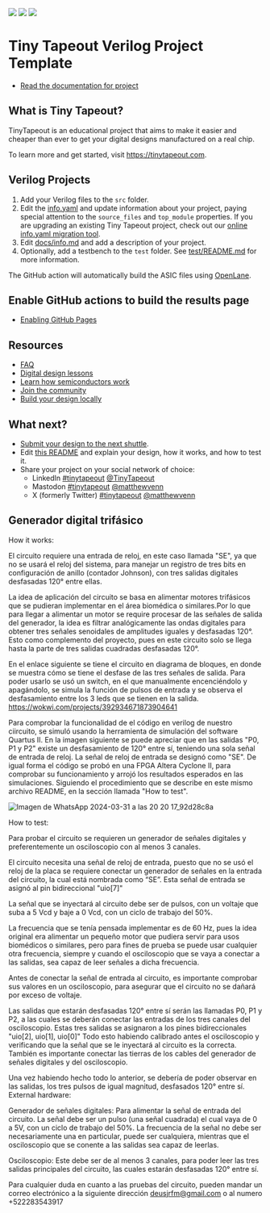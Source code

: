 ![](../../workflows/gds/badge.svg) ![](../../workflows/docs/badge.svg) ![](../../workflows/test/badge.svg)

# Tiny Tapeout Verilog Project Template

- [Read the documentation for project](docs/info.md)

## What is Tiny Tapeout?

TinyTapeout is an educational project that aims to make it easier and cheaper than ever to get your digital designs manufactured on a real chip.

To learn more and get started, visit https://tinytapeout.com.

## Verilog Projects

1. Add your Verilog files to the `src` folder.
2. Edit the [info.yaml](info.yaml) and update information about your project, paying special attention to the `source_files` and `top_module` properties. If you are upgrading an existing Tiny Tapeout project, check out our [online info.yaml migration tool](https://tinytapeout.github.io/tt-yaml-upgrade-tool/).
3. Edit [docs/info.md](docs/info.md) and add a description of your project.
4. Optionally, add a testbench to the `test` folder. See [test/README.md](test/README.md) for more information.

The GitHub action will automatically build the ASIC files using [OpenLane](https://www.zerotoasiccourse.com/terminology/openlane/).

## Enable GitHub actions to build the results page

- [Enabling GitHub Pages](https://tinytapeout.com/faq/#my-github-action-is-failing-on-the-pages-part)

## Resources

- [FAQ](https://tinytapeout.com/faq/)
- [Digital design lessons](https://tinytapeout.com/digital_design/)
- [Learn how semiconductors work](https://tinytapeout.com/siliwiz/)
- [Join the community](https://tinytapeout.com/discord)
- [Build your design locally](https://docs.google.com/document/d/1aUUZ1jthRpg4QURIIyzlOaPWlmQzr-jBn3wZipVUPt4)

## What next?

- [Submit your design to the next shuttle](https://app.tinytapeout.com/).
- Edit [this README](README.md) and explain your design, how it works, and how to test it.
- Share your project on your social network of choice:
  - LinkedIn [#tinytapeout](https://www.linkedin.com/search/results/content/?keywords=%23tinytapeout) [@TinyTapeout](https://www.linkedin.com/company/100708654/)
  - Mastodon [#tinytapeout](https://chaos.social/tags/tinytapeout) [@matthewvenn](https://chaos.social/@matthewvenn)
  - X (formerly Twitter) [#tinytapeout](https://twitter.com/hashtag/tinytapeout) [@matthewvenn](https://twitter.com/matthewvenn)


## Generador digital trifásico

How it works:

El circuito requiere una entrada de reloj, en este caso llamada "SE", ya que no se usará el reloj del sistema, para manejar un registro de tres bits en configuración de anillo (contador Johnson), con tres salidas digitales desfasadas 120° entre ellas.

La idea de aplicación del circuito se basa en alimentar motores trifásicos que se pudieran implementar en el área biomédica o similares.Por lo que para llegar a alimentar un motor se require procesar de las señales de salida del generador, la idea es filtrar analógicamente las ondas digitales para obtener tres señales senoidales de amplitudes iguales y desfasadas 120°. Esto como complemento del proyecto, pues en este circuito solo se llega hasta la parte de tres salidas cuadradas desfasadas 120°.

En el enlace siguiente se tiene el circuito en diagrama de bloques, en donde se muestra cómo se tiene el desfase de las tres señales de salida.
Para poder usarlo se usó un switch, en el que manualmente encenciéndolo y apagándolo, se simula la función de pulsos de entrada y se observa el desfasamiento entre los 3 leds que se tienen en la salida.
https://wokwi.com/projects/392934671873904641

Para comprobar la funcionalidad de el código en verilog de nuestro ciircuito, se simuló usando la herramienta de simulación del software Quartus II. En la imagen siguiente se puede apreciar que en las salidas "P0, P1 y P2" existe un desfasamiento de 120° entre sí, teniendo una sola señal de entrada de reloj. La señal de reloj de entrada se designó como "SE".
De igual forma el código se probó en una FPGA Altera Cyclone II, para comprobar su funcionamiento y arrojó los resultados esperados en las simulaciones. Siguiendo el procedimiento que se describe en este mismo archivo README, en la sección llamada "How to test".

![Imagen de WhatsApp 2024-03-31 a las 20 20 17_92d28c8a](https://github.com/DeusJR/generador3f/assets/163932147/93440c60-be47-4216-83eb-10290c88cc63)


How to test:

Para probar el circuito se requieren un generador de señales digitales y preferentemente un osciloscopio con al menos 3 canales.

El circuito necesita una señal de reloj de entrada, puesto que no se usó el reloj de la placa se requiere conectar un generador de señales en la entrada del circuito, la cual está nombrada como “SE”. Esta señal de entrada se asignó al pin bidireccional "uio[7]"

La señal que se inyectará al circuito debe ser de pulsos, con un voltaje que suba a 5 Vcd y baje a 0 Vcd, con un ciclo de trabajo del 50%. 

La frecuencia que se tenía pensada implementar es de 60 Hz, pues la idea original era alimentar un pequeño motor que pudiera servir para usos biomédicos o similares, pero para fines de prueba se puede usar cualquier otra frecuencia, siempre y cuando el osciloscopio que se vaya a conectar a las salidas, sea capaz de leer señales a dicha frecuencia. 

Antes de conectar la señal de entrada al circuito, es importante comprobar sus valores en un osciloscopio, para asegurar que el circuito no se dañará por exceso de voltaje.

Las salidas que estarán desfasadas 120° entre sí serán las llamadas P0, P1 y P2, a las cuales se deberán conectar las entradas de los tres canales del osciloscopio. Estas tres salidas se asignaron a los pines bidireccionales "uio[2], uio[1], uio[0]" Todo esto habiendo calibrado antes el osciloscopio y verificando que la señal que se le inyectará al circuito es la correcta. También es importante conectar las tierras de los cables del generador de señales digitales y del osciloscopio.

Una vez habiendo hecho todo lo anterior, se debería de poder observar en las salidas, los tres pulsos de igual magnitud, desfasados 120° entre sí.
External hardware:

Generador de señales digitales: Para alimentar la señal de entrada del circuito. La señal debe ser un pulso (una señal cuadrada) el cual vaya de 0 a 5V, con un ciclo de trabajo del 50%. La frecuencia de la señal no debe ser necesariamente una en particular, puede ser cualquiera, mientras que el osciloscopio que se conente a las salidas sea capaz de leerlas.

Osciloscopio: Este debe ser de al menos 3 canales, para poder leer las tres salidas principales del circuito, las cuales estarán desfasadas 120° entre sí. 


Para cualquier duda en cuanto a las pruebas del circuito, pueden mandar un correo electrónico a la siguiente dirección deusjrfm@gmail.com o al numero +522283543917
